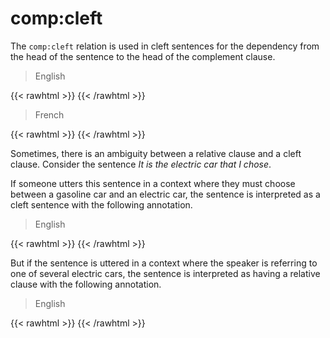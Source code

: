 # **comp:cleft**

The `comp:cleft` relation is used in cleft sentences for the dependency from the head of the sentence to the head of the complement clause.

> English

{{< rawhtml >}}
    <reactive-dep-tree
      interactive="true"
      shown-metas="text_en"
      shown-features="UPOS,LEMMA,FEATS.Tense,FEATS.VerbForm,FEATS.Number,FEATS.Person,MISC.Gloss"
      hidden-features="XPOS"
      conll="
      1	It	it	PRON	_	_	2	subj	_	_
      2	was	be	AUX	_	_	0	root	_	_
      3	from	from	ADP	_	_	2	comp:pred	_	_
      4	John	John	PROPN	_	_	3	comp:obj	_	_
      5	that	that	SCONJ	_	_	2	comp:cleft	_	_
      6	she	she	PRON	_	_	7	subj	_	_
      7	heard	hear	VERB	_	_	5	comp:obj	_	_
      8	the	the	DET	_	_	9	det	_	_
      9	news	news	NOUN	_	_	7	comp:obj	_	_
      "
    ></reactive-dep-tree>
{{< /rawhtml >}}


> French

{{< rawhtml >}}
    <reactive-dep-tree
      interactive="true"
      shown-metas="text_en"
      shown-features="UPOS,LEMMA,FEATS.Tense,FEATS.VerbForm,FEATS.Number,FEATS.Person,MISC.Gloss"
      hidden-features="XPOS"
      conll="
      #text_en = So it was then Alba who retook control of the situation and quelled a popular revolt before the royal court.
      1	C'	ce	PRON	_	Gender=Masc|Number=Sing|Person=3|PronType=Dem	2	subj@expl	_	Gloss=it
      2	est	être	AUX	_	Mood=Ind|Number=Sing|Person=3|Tense=Pres|VerbForm=Fin	0	root	_	Gloss=is
      3	alors	alors	ADV	_	_	2	mod	_	Gloss=so
      4	Alba	Alba	PROPN	_	_	2	comp:pred	_	Gloss=Alba
      5	qui	qui	PRON	_	PronType=Rel	6	subj	_	Gloss=who
      6	reprend	reprendre	VERB	_	Mood=Ind|Number=Sing|Person=3|Tense=Pres|VerbForm=Fin	2	comp:cleft	_	Gloss=retakes
      7	le	le	DET	_	Definite=Def|Gender=Masc|Number=Sing|Person=3|PronType=Art	8	det	_	Gloss=the
      8	contrôle	contrôle	NOUN	_	Gender=Masc|Number=Sing	6	comp:obj	_	Gloss=control
      9	de	de	ADP	_	_	8	udep	_	Gloss=of
      10	la	le	DET	_	Definite=Def|Gender=Fem|Number=Sing|Person=3|PronType=Art	11	det	_	Gloss=the
      11	situation	situation	NOUN	_	Gender=Fem|Number=Sing	9	comp:obj	_	Gloss=situation
      12	et	et	CCONJ	_	_	14	cc	_	Gloss=and
      13	qui	qui	PRON	_	PronType=Rel	14	subj	_	Gloss=who
      14	réprime	réprimer	VERB	_	Mood=Ind|Number=Sing|Person=3|Tense=Pres|VerbForm=Fin	6	conj	_	Gloss=quells
      15	une	un	DET	_	Definite=Ind|Gender=Fem|Number=Sing|Person=3|PronType=Art	16	det	_	Gloss=a
      16	révolte	révolte	NOUN	_	Gender=Fem|Number=Sing	14	comp:obj	_	Gloss=revolt
      17-18	du	_	_	_	_	_	_	_	_
      17	de	de	ADP	_	_	16	udep	_	Gloss=of
      18	le	le	DET	_	Definite=Def|Gender=Masc|Number=Sing|Person=3|PronType=Art	19	det	_	Gloss=the
      19	peuple	peuple	NOUN	_	Gender=Masc|Number=Sing	17	comp:obj	_	Gloss=people
      20	devant	devant	ADP	_	_	16	udep	_	Gloss=before
      21	la	le	DET	_	Definite=Def|Gender=Fem|Number=Sing|Person=3|PronType=Art	22	det	_	Gloss=the
      22	cour	cour	NOUN	_	Gender=Fem|Number=Sing	20	comp:obj	_	Gloss=court
      23	royale	royal	ADJ	_	Gender=Fem|Number=Sing	22	mod	_	Gloss=royal
      "
    ></reactive-dep-tree>
{{< /rawhtml >}}

Sometimes, there is an ambiguity between a relative clause and a cleft clause. Consider the sentence *It is the electric car that I chose*.

If someone utters this sentence in a context where they must choose between a gasoline car and an electric car, the sentence is interpreted as a cleft sentence with the following annotation.

> English

{{< rawhtml >}}
    <reactive-dep-tree
      interactive="true"
      shown-metas="text_en"
      shown-features="UPOS,LEMMA,FEATS.Tense,FEATS.VerbForm,FEATS.Number,FEATS.Person,MISC.Gloss"
      hidden-features="XPOS"
      conll="
      1	It	it	PRON	_	_	2	subj	_	_
      2	is	be	AUX	_	_	0	root	_	_
      3	the	the	DET	_	_	5	det	_	_
      4	electric	electric	ADJ	_	_	5	mod	_	_
      5	car	car	NOUN	_	_	2	comp:pred	_	_
      6	that	that	PRON	_	_	8	comp:obj	_	_
      7	I	I	PRON	_	_	8	subj	_	_
      8	chose	choose	VERB	_	_	2	comp:cleft	_	_
      "
    ></reactive-dep-tree>
{{< /rawhtml >}}


But if the sentence is uttered in a context where the speaker is referring to one of several electric cars, the sentence is interpreted as having a relative clause with the following annotation.

> English

{{< rawhtml >}}
    <reactive-dep-tree
      interactive="true"
      shown-metas="text_en"
      shown-features="UPOS,LEMMA,FEATS.Tense,FEATS.VerbForm,FEATS.Number,FEATS.Person,MISC.Gloss"
      hidden-features="XPOS"
      conll="
      1	It	it	PRON	_	_	2	subj	_	_
      2	is	be	AUX	_	_	0	root	_	_
      3	the	the	DET	_	_	5	det	_	_
      4	electric	electric	ADJ	_	_	5	mod	_	_
      5	car	car	NOUN	_	_	2	comp:pred	_	_
      6	that	that	PRON	_	_	8	comp:obj	_	_
      7	I	I	PRON	_	_	8	subj	_	_
      8	chose	choose	VERB	_	_	5	mod@relcl	_	_
      "
    ></reactive-dep-tree>
{{< /rawhtml >}}

